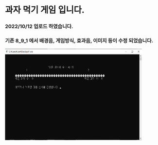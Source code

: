 # 과자 먹기 게임 입니다.
### 2022/10/12 업로드 하였습니다.
### 기존 8_9_1 에서 배경음, 게임방식, 효과음, 이미지 등이 수정 되었습니다.
<img src="snack/game.png" width="450px" height="300px" title="px(픽셀) 크기 설정" alt="게임화면예시"></img><br/>
